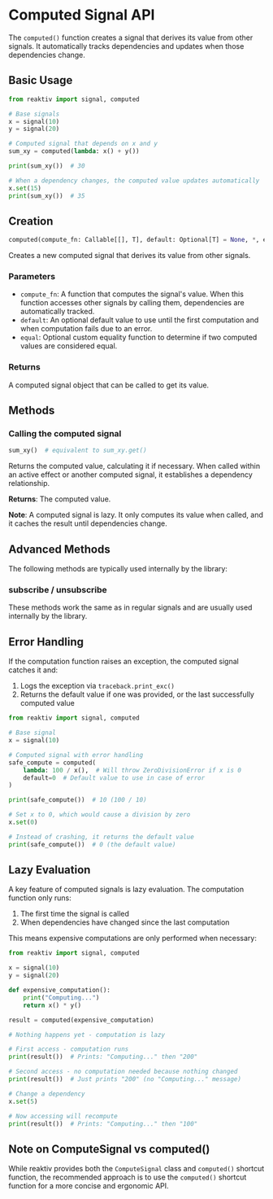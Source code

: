 # Computed Signal API

The `computed()` function creates a signal that derives its value from other signals. It automatically tracks dependencies and updates when those dependencies change.

## Basic Usage

```python
from reaktiv import signal, computed

# Base signals
x = signal(10)
y = signal(20)

# Computed signal that depends on x and y
sum_xy = computed(lambda: x() + y())

print(sum_xy())  # 30

# When a dependency changes, the computed value updates automatically
x.set(15)
print(sum_xy())  # 35
```

## Creation

```python
computed(compute_fn: Callable[[], T], default: Optional[T] = None, *, equal: Optional[Callable[[T, T], bool]] = None) -> ComputedSignal[T]
```

Creates a new computed signal that derives its value from other signals.

### Parameters

- `compute_fn`: A function that computes the signal's value. When this function accesses other signals by calling them, dependencies are automatically tracked.
- `default`: An optional default value to use until the first computation and when computation fails due to an error.
- `equal`: Optional custom equality function to determine if two computed values are considered equal.

### Returns

A computed signal object that can be called to get its value.

## Methods

### Calling the computed signal

```python
sum_xy()  # equivalent to sum_xy.get()
```

Returns the computed value, calculating it if necessary. When called within an active effect or another computed signal, it establishes a dependency relationship.

**Returns**: The computed value.

**Note**: A computed signal is lazy. It only computes its value when called, and it caches the result until dependencies change.

## Advanced Methods

The following methods are typically used internally by the library:

### subscribe / unsubscribe

These methods work the same as in regular signals and are usually used internally by the library.

## Error Handling

If the computation function raises an exception, the computed signal catches it and:

1. Logs the exception via `traceback.print_exc()`
2. Returns the default value if one was provided, or the last successfully computed value

```python
from reaktiv import signal, computed

# Base signal
x = signal(10)

# Computed signal with error handling
safe_compute = computed(
    lambda: 100 / x(),  # Will throw ZeroDivisionError if x is 0
    default=0  # Default value to use in case of error
)

print(safe_compute())  # 10 (100 / 10)

# Set x to 0, which would cause a division by zero
x.set(0)

# Instead of crashing, it returns the default value
print(safe_compute())  # 0 (the default value)
```

## Lazy Evaluation

A key feature of computed signals is lazy evaluation. The computation function only runs:

1. The first time the signal is called
2. When dependencies have changed since the last computation

This means expensive computations are only performed when necessary:

```python
from reaktiv import signal, computed

x = signal(10)
y = signal(20)

def expensive_computation():
    print("Computing...")
    return x() * y()

result = computed(expensive_computation)

# Nothing happens yet - computation is lazy

# First access - computation runs
print(result())  # Prints: "Computing..." then "200"

# Second access - no computation needed because nothing changed
print(result())  # Just prints "200" (no "Computing..." message)

# Change a dependency
x.set(5)

# Now accessing will recompute
print(result())  # Prints: "Computing..." then "100"
```

## Note on ComputeSignal vs computed()

While reaktiv provides both the `ComputeSignal` class and `computed()` shortcut function, the recommended approach is to use the `computed()` shortcut function for a more concise and ergonomic API.
